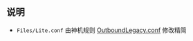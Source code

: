 ## 说明

- `Files/Lite.conf` 由神机规则 [OutboundLegacy.conf](https://github.com/DivineEngine/Profiles/blob/master/Surge/OutboundLegacy.conf) 修改精简



